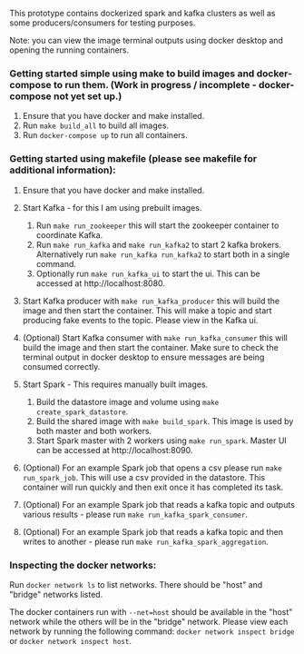 This prototype contains dockerized spark and kafka clusters as well as some producers/consumers for testing purposes.

Note: you can view the image terminal outputs using docker desktop and opening the running containers.

### Getting started simple using  make to build images and docker-compose to run them. (Work in progress / incomplete - docker-compose not yet set up.)

1. Ensure that you have docker and make installed.
2. Run `make build_all` to build all images.
3. Run `docker-compose up` to run all containers.


### Getting started using makefile (please see makefile for additional information):

1. Ensure that you have docker and make installed.
2. Start Kafka - for this I am using prebuilt images.
    1. Run `make run_zookeeper` this will start the zookeeper container to coordinate Kafka.
    2. Run `make run_kafka` and `make run_kafka2` to start 2 kafka brokers. 
        Alternatively run `make run_kafka run_kafka2` to start both in a single command.
    3. Optionally run `make run_kafka_ui` to start the ui. This can be accessed at http://localhost:8080.
3. Start Kafka producer with `make run_kafka_producer` this will build the image and then start the container. This will make a topic and start producing fake events to the topic. Please view in the Kafka ui.
4. (Optional) Start Kafka consumer with `make run_kafka_consumer` this will build the image and then start the container. Make sure to check the terminal output in docker desktop to ensure messages are being consumed correctly.

5. Start Spark - This requires manually built images.
    1. Build the datastore image and volume using `make create_spark_datastore`.
    2. Build the shared image with `make build_spark`. This image is used by both master and both workers.
    3. Start Spark master with 2 workers using `make run_spark`. Master UI can be accessed at http://localhost:8090.
6. (Optional) For an example Spark job that opens a csv please run `make run_spark_job`. This will use a csv provided in the datastore.
    This container will run quickly and then exit once it has completed its task.
7. (Optional) For an example Spark job that reads a kafka topic and outputs various results - please run `make run_kafka_spark_consumer`.
8. (Optional) For an example Spark job that reads a kafka topic and then writes to another - please run `make run_kafka_spark_aggregation`.

### Inspecting the docker networks:

Run `docker network ls` to list networks.
There should be "host" and "bridge" networks listed.

The docker containers run with `--net=host` should be available in the "host" network while the others will be in the "bridge" network. Please view each network by running the following command: `docker network inspect bridge` or `docker network inspect host`.